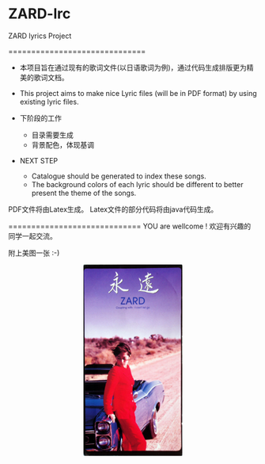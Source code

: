 # ZARD-lrc
ZARD lyrics Project

==============================
* 本项目旨在通过现有的歌词文件(以日语歌词为例)，通过代码生成排版更为精美的歌词文档。
* This project aims to make nice Lyric files (will be in PDF format) by using existing lyric files.

* 下阶段的工作
  + 目录需要生成
  + 背景配色，体现基调

* NEXT STEP
  + Catalogue should be generated to index these songs.
  + The background colors of each lyric should be different to better present the theme of the songs.


PDF文件将由Latex生成。
Latex文件的部分代码将由java代码生成。

=============================
YOU are wellcome !
欢迎有兴趣的同学一起交流。

附上美图一张 :-)
<p align="center">
  <img src="https://github.com/tomszheng/ZARD-lrc/blob/master/image%20files/ordered/single/22nd%20single%20-%20%E6%B0%B8%E9%81%A0.jpg" width="200" style="text-align:center"/>
</p>
